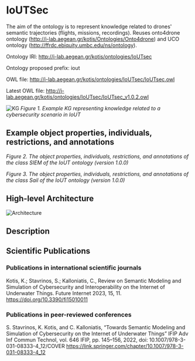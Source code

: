 # IoUTSec
The aim of the ontology is to represent knowledge related to drones' semantic trajectories (flights, missions, recordings). Reuses onto4drone ontology (http://i-lab.aegean.gr/kotis/Ontologies/Onto4drone) and UCO ontology (http://ffrdc.ebiquity.umbc.edu/ns/ontology).

Ontology IRI: http://i-lab.aegean.gr/kotis/ontologies/IoUTsec

Ontology proposed prefix: iout

OWL file: http://i-lab.aegean.gr/kotis/ontologies/IoUTsec/IoUTsec.owl

Latest OWL file: http://i-lab.aegean.gr/kotis/ontologies/IoUTsec/IoUTsec_v1.0.2.owl

![KG](https://drive.google.com/file/d/1OeicPj6G450lm6v_atJhtYvDKaNQsq0z/view?usp=share_link)
_Figure 1. Example KG representing knowledge related to a cybersecurity scenario in IoUT_

## **Example object properties, individuals, restrictions, and annotations**

_Figure 2. The object properties, individuals, restrictions, and annotations of the class SIEM of the IoUT ontology (version 1.0.0)_

_Figure 3. The object properties, individuals, restrictions, and annotations of the class Sail of the IoUT ontology (version 1.0.0)_

## **High-level Architecture**
![Architecture](https://myoctocat.com/assets/images/base-octocat.svg)

## **Description**

## **Scientific Publications**
### **Publications in international scientific journals**
Kotis, K.; Stavrinos, S.; Kalloniatis, C., Review on Semantic Modeling and 
Simulation of Cybersecurity and Interoperability on the Internet of Underwater Things. 
Future Internet 2023, 15, 11. https://doi.org/10.3390/fi15010011 

### **Publications in peer-reviewed conferences**
S. Stavrinos, K. Kotis, and C. Kalloniatis, “Towards Semantic Modeling and Simulation 
of Cybersecurity on the Internet of Underwater Things” IFIP Adv Inf Commun Technol, 
vol. 646 IFIP, pp. 145–156, 2022, doi: 10.1007/978-3-031-08333-4_12/COVER
https://link.springer.com/chapter/10.1007/978-3-031-08333-4_12
